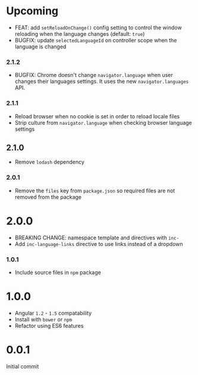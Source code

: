 # Upcoming

* FEAT: add `setReloadOnChange()` config setting to control the window reloading when the language changes (default: `true`)
* BUGFIX: update `selectedLanguageId` on controller scope when the language is changed

### 2.1.2

* BUGFIX: Chrome doesn't change `navigator.language` when user changes their languages settings. It uses the new `navigator.languages` API.

### 2.1.1

* Reload browser when no cookie is set in order to reload locale files
* Strip culture from `navigator.language` when checking browser language settings

## 2.1.0

* Remove `lodash` dependency

### 2.0.1

* Remove the `files` key from `package.json` so required files are not removed from the package

# 2.0.0

* BREAKING CHANGE: namespace template and directives with `inc-`
* Add `inc-language-links` directive to use links instead of a dropdown

### 1.0.1

* Include source files in `npm` package

# 1.0.0

* Angular `1.2` - `1.5` compatability
* Install with `bower` or `npm`
* Refactor using ES6 features

# 0.0.1

Initial commit
